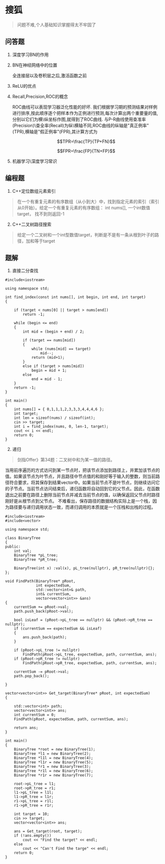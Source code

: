 # 搜狐

> 问题不难,个人基础知识掌握得太不牢固了

## 问答题

1. 深度学习BN的作用

2. BN在神经网络中的位置

    全连接层以及卷积层之后,激活函数之前

3. ReLU的优点

4. Recall,Precision,ROC的概念
    
    ROC曲线可以表现学习器泛化性能的好坏.
    我们根据学习期的预测结果对样例进行排序,按此顺序逐个把样本作为正例进行预测,每次计算出两个重要量的值,分别以它们为横\纵坐标作图,就得到了ROC曲线.
    与P-R曲线使用查准率(Precision)\查全率(Recall)为纵\横轴不同,ROC曲线的纵轴是"真正例率"(TPR),横轴是"假正例率"(FPR),其计算方式为

    $$TPR=\frac{TP}{TP+FN}$$

    $$FPR=\frac{FP}{TN+FP}$$

5. 机器学习\深度学习常识


## 编程题

1. C++定位数组元素索引

> 在一个有重复元素的有序数组（从小到大）中，找到指定元素的索引（索引从0开始）。给定一个有重复元素的有序数组： int nums[], 一个int数值 target， 找不到则返回-1

2. C++二叉树路径搜索

> 给定一个二叉树和一个int型数值target，判断是不是有一条从根到叶子的路径，加和等于target

## 题解

1. 直接二分查找
```
#include<iostream>

using namespace std;

int find_index(const int nums[], int begin, int end, int target)
{
	
	if (target < nums[0] || target > nums[end])
		return -1;
	
	while (begin <= end)
	{
		int mid = (begin + end) / 2;

		if (target == nums[mid])
		{
			while (nums[mid] == target)
				mid--;
			return (mid+1);
		}
		else if (target > nums[mid])
			begin = mid + 1;
		else
			end = mid - 1;
	}
	return -1;
}

int main()
{
	int nums[] = { 0,1,1,1,2,3,3,3,4,4,4,6 };
	int target;
	int len = sizeof(nums) / sizeof(int);
	cin >> target;
	int i = find_index(nums, 0, len-1, target);
	cout << i << endl;
	return 0;
}
```

2. 递归

> 剑指Offer》第34题：二叉树中和为某一值的路径。

当用前序遍历的方式访问到某一节点时，把该节点添加到路径上，并累加该节点的值。如果该节点为叶节点，并且路径中节点值的和刚好等于输入的整数，则当前路径符合要求，将其保存到结果vector中。如果当前节点不是叶节点，则继续访问它的子节点。当前节点访问结束后，递归函数将自动回到它的父节点。因此，在函数退出之前要在路径上删除当前节点并减去当前节点的值，以确保返回父节点时路径刚好是从根节点到父节点。
不难看出，保存路径的数据结构实际上是一个栈，因为路径要与递归调用状态一致，而递归调用的本质就是一个压栈和出栈的过程。


```
#include<iostream>
#include<vector>

using namespace std;

class BinaryTree
{
public:
	int val;
	BinaryTree *pL_tree;
	BinaryTree *pR_tree;

	BinaryTree(int x) :val(x), pL_tree(nullptr), pR_tree(nullptr){};
};

void FindPath(BinaryTree* pRoot, 
			  int expectedSum, 
			  std::vector<int>& path, 
			  int& currentSum,
			  vector<vector<int>> &ans)
{
	currentSum += pRoot->val;
	path.push_back(pRoot->val);

	bool isLeaf = (pRoot->pL_tree == nullptr) && (pRoot->pR_tree == nullptr);
	if (currentSum == expectedSum && isLeaf)
	{
		ans.push_back(path);
	}

	if (pRoot->pL_tree != nullptr)
		FindPath(pRoot->pL_tree, expectedSum, path, currentSum, ans);
	if (pRoot->pR_tree != nullptr)
		FindPath(pRoot->pR_tree, expectedSum, path, currentSum, ans);

	currentSum -= pRoot->val;
	path.pop_back();

}

vector<vector<int>> Get_target(BinaryTree* pRoot, int expectedSum)
{

	std::vector<int> path;
	vector<vector<int>> ans;
	int currentSum = 0;
	FindPath(pRoot, expectedSum, path, currentSum, ans);
	
	return ans;
}

int main()
{
	BinaryTree *root = new BinaryTree(1);
	BinaryTree *l1 = new BinaryTree(2);
	BinaryTree *l1l = new BinaryTree(4);
	BinaryTree *l1r = new BinaryTree(5);
	BinaryTree *r1 = new BinaryTree(3);
	BinaryTree *r1l = new BinaryTree(6);
	BinaryTree *r1r = new BinaryTree(7);

	root->pL_tree = l1;
	root->pR_tree = r1;
	l1->pL_tree = l1l;
	l1->pR_tree = l1r;
	r1->pL_tree = r1l;
	r1->pR_tree = r1r;

	int target = 10;
	cin >> target;
	vector<vector<int>> ans;

	ans = Get_target(root, target);
	if (!ans.empty())
		cout << "Find the target" << endl;
	else
		cout << "Can't Find the targe" << endl;
	return 0;
}

```